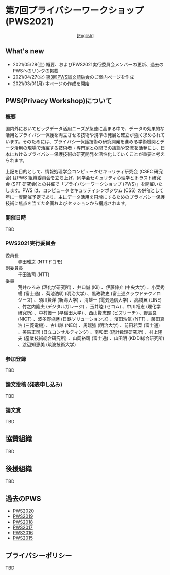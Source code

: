 # 第7回プライバシーワークショップ (PWS2021)

<div style="text-align: center;">
 <font size="2">
  <a href="./index_e.html">[English]</a>
 </font>
</div>

## What's new
- 2021/05/28(金) 概要、およびPWS2021実行委員会メンバーの更新、過去のPWSへのリンクの掲載
- 2021/04/27(火) [第3回PWS論文読破会](./study21.html)のご案内ページを作成
- 2021/03/01(月) 本ページの作成を開始

## PWS(Privacy Workshop)について
### 概要

国内外においてビッグデータ活用ニーズが急速に高まる中で、データの効果的な活用とプライバシー保護を両立させる技術や規準の発展と確立が強く求められています。そのためには、プライバシー保護技術の研究開発を進める学術機関とデータ活用の現場で活躍する技術者・専門家との間での議論や交流を活発にし、日本におけるプライバシー保護技術の研究開発を活性化していくことが重要と考えられます。

上記を目的として、情報処理学会コンピュータセキュリティ研究会 (CSEC 研究会) はPWS 組織委員会を立ち上げ、同学会セキュリティ心理学とトラスト研究会 (SPT 研究会)との共催で「プライバシーワークショップ (PWS)」を開催いたします。PWS は、コンピュータセキュリティシンポジウム (CSS) の併催として年に一度開催予定であり、主にデータ活用を円滑にするためのプライバシー保護技術に焦点を当てた企画およびセッションから構成されます。

### 開催日時

TBD

<h3>PWS2021実行委員会 </h3>
<dl>
 <dt>委員長</dt>
  <dd>寺田雅之 (NTTドコモ)</dd>
 <dt>副委員長</dt>
  <dd>千田浩司 (NTT)</dd>
 <dt>委員</dt>
  <dd>荒井ひろみ (理化学研究所) 、井口誠 (Kii) 、伊藤伸介 (中央大学) 、小栗秀暢 (富士通) 、菊池浩明 (明治大学) 、黒政敦史 (富士通クラウドテクノロジーズ) 、須川賢洋 (新潟大学) 、清雄一 (電気通信大学) 、高橋翼 (LINE) 、竹之内隆夫 (デジタルガレージ) 、玉井睦 (セコム) 、中川裕志 (理化学研究所) 、中村優一 (早稲田大学) 、西山賢志郎 (ビズリーチ) 、野島良 (NICT) 、波多野卓磨 (日鉄ソリューションズ) 、濱田浩気 (NTT) 、藤田真浩 (三菱電機) 、古川諒 (NEC) 、馬瑞強 (明治大学) 、前田若菜 (富士通) 、美馬正司 (日立コンサルティング) 、南和宏 (統計数理研究所) 、村上隆夫 (産業技術総合研究所) 、山岡裕司 (富士通) 、山田明 (KDDI総合研究所) 、渡辺知恵美 (筑波技術大学) </dd>
</dl>

### 参加登録

TBD

### 論文投稿 (発表申し込み)

TBD

### 論文賞

TBD

## 協賛組織

TBD

## 後援組織

TBD

## 過去のPWS
- [PWS2020](https://www.iwsec.org/pws/2020/)
- [PWS2019](https://www.iwsec.org/pws/2019/)
- [PWS2018](https://www.iwsec.org/pws/2018/)
- [PWS2017](https://www.iwsec.org/pws/2017/)
- [PWS2016](https://www.iwsec.org/pws/2016/)
- [PWS2015](https://www.iwsec.org/pws/2015/)

## プライバシーポリシー
TBD

